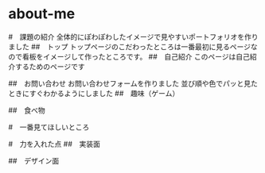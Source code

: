 # about-me
#　課題の紹介
全体的にぽわぽわしたイメージで見やすいポートフォリオを作りました
##　トップ
トップページのこだわったところは一番最初に見るページなので看板をイメージして作ったところです。
##　自己紹介
このページは自己紹介するためのページです

##　お問い合わせ
お問い合わせフォームを作りました
並び順や色でパッと見たときにすぐわかるようにしました
##　趣味（ゲーム）

##　食べ物

#　一番見てほしいところ

#　力を入れた点
##　実装面

##　デザイン面